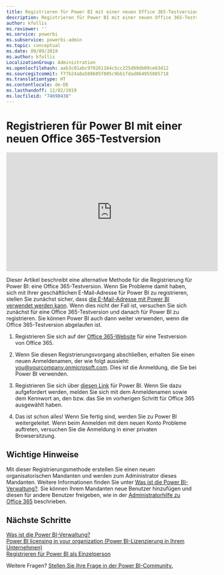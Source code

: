```yaml
---
title: Registrieren für Power BI mit einer neuen Office 365-Testversion
description: Registrieren für Power BI mit einer neuen Office 365-Testversion
author: kfollis
ms.reviewer: ''
ms.service: powerbi
ms.subservice: powerbi-admin
ms.topic: conceptual
ms.date: 09/09/2019
ms.author: kfollis
LocalizationGroup: Administration
ms.openlocfilehash: aab3c01abc970261164c5cc225d89db09ce63d12
ms.sourcegitcommit: f77b24a8a588605f005c9bb1fdad864955885718
ms.translationtype: HT
ms.contentlocale: de-DE
ms.lasthandoff: 12/02/2019
ms.locfileid: "74698438"
---
```

# <a name="signing-up-for-power-bi-with-a-new-office-365-trial"></a>Registrieren für Power BI mit einer neuen Office 365-Testversion

<iframe width="560" height="315" src="https://www.youtube.com/embed/gbSuFST-Nx4?showinfo=0" frameborder="0" allowfullscreen></iframe>

Dieser Artikel beschreibt eine alternative Methode für die Registrierung für Power BI: eine Office 365-Testversion. Wenn Sie Probleme damit haben, sich mit Ihrer geschäftlichen E-Mail-Adresse für Power BI zu registrieren, stellen Sie zunächst sicher, dass [die E-Mail-Adresse mit Power BI verwendet werden kann](service-self-service-signup-for-power-bi.md#supported-email-addresses). Wenn dies nicht der Fall ist, versuchen Sie sich zunächst für eine Office 365-Testversion und danach für Power BI zu registrieren. Sie können Power BI auch dann weiter verwenden, wenn die Office 365-Testversion abgelaufen ist.

1. Registrieren Sie sich auf der [Office 365-Website](https://go.microsoft.com/fwlink/p/?LinkID=403802) für eine Testversion von Office 365.

1. Wenn Sie diesen Registrierungsvorgang abschließen, erhalten Sie einen neuen Anmeldenamen, der wie folgt aussieht: you@yourcompany.onmicrosoft.com. Dies ist die Anmeldung, die Sie bei Power BI verwenden.

1. Registrieren Sie sich über [diesen Link](https://app.powerbi.com/signupredirect?pbi_source=web) für Power BI. Wenn Sie dazu aufgefordert werden, melden Sie sich mit dem Anmeldenamen sowie dem Kennwort an, den bzw. das Sie im vorherigen Schritt für Office 365 ausgewählt haben.

1. Das ist schon alles! Wenn Sie fertig sind, werden Sie zu Power BI weitergeleitet. Wenn beim Anmelden mit dem neuen Konto Probleme auftreten, versuchen Sie die Anmeldung in einer privaten Browsersitzung.

## <a name="important-considerations"></a>Wichtige Hinweise

Mit dieser Registrierungsmethode erstellen Sie einen neuen organisatorischen Mandanten und werden zum Administrator dieses Mandanten. Weitere Informationen finden Sie unter [Was ist die Power BI-Verwaltung?](service-admin-administering-power-bi-in-your-organization.md). Sie können Ihrem Mandanten neue Benutzer hinzufügen und diesen für andere Benutzer freigeben, wie in der [Administratorhilfe zu Office 365](https://support.office.com/en-sg/article/Add-users-individually-to-Office-365---Admin-Help-1970f7d6-03b5-442f-b385-5880b9c256ec) beschrieben.

## <a name="next-steps"></a>Nächste Schritte

[Was ist die Power BI-Verwaltung?](service-admin-administering-power-bi-in-your-organization.md)  
[Power BI licensing in your organization (Power BI-Lizenzierung in Ihrem Unternehmen)](service-admin-licensing-organization.md)  
[Registrieren für Power BI als Einzelperson](service-self-service-signup-for-power-bi.md)

Weitere Fragen? [Stellen Sie Ihre Frage in der Power BI-Community.](https://community.powerbi.com/)